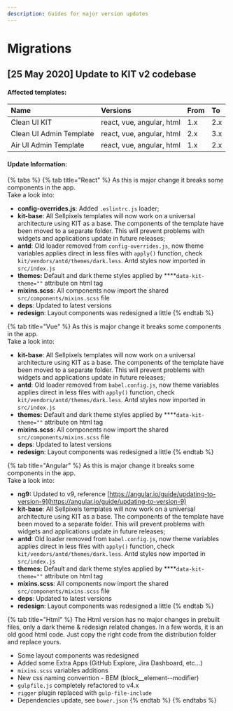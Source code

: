 ```yaml
---
description: Guides for major version updates
---
```


# Migrations

## \[25 May 2020\] Update to KIT v2 codebase 

#### Affected templates:

| Name | Versions | From | To |
| :--- | :--- | :--- | :--- |
| Clean UI KIT | react, vue, angular, html | 1.x | 2.x |
| Clean UI Admin Template | react, vue, angular, html | 2.x | 3.x |
| Air UI Admin Template | react, vue, angular, html | 1.x | 2.x |

#### Update Information:

{% tabs %}
{% tab title="React" %}
As this is major change it breaks some components in the app.  
Take a look into:

* **config-overrides.js**: Added `.eslintrc.js` loader;
* **kit-base**: All Sellpixels templates will now work on a universal architecture using KIT as a base. The components of the template have been moved to a separate folder. This will prevent problems with widgets and applications update in future releases;
* **antd**: Old loader removed from `config-overrides.js`, now theme variables applies direct in less files with `apply()` function, check `kit/vendors/antd/themes/dark.less`. Antd styles now imported in `src/index.js`
* **themes:** Default and dark theme styles applied by ****`data-kit-theme=""` attribute on html tag
* **mixins.scss**: All components now import the shared `src/components/mixins.scss` file
* **deps**: Updated to latest versions
* **redesign**: Layout components was redesigned a little
{% endtab %}

{% tab title="Vue" %}
As this is major change it breaks some components in the app.  
Take a look into:

* **kit-base**: All Sellpixels templates will now work on a universal architecture using KIT as a base. The components of the template have been moved to a separate folder. This will prevent problems with widgets and applications update in future releases;
* **antd**: Old loader removed from `babel.config.js`, now theme variables applies direct in less files with `apply()` function, check `kit/vendors/antd/themes/dark.less`. Antd styles now imported in `src/index.js`
* **themes:** Default and dark theme styles applied by ****`data-kit-theme=""` attribute on html tag
* **mixins.scss**: All components now import the shared `src/components/mixins.scss` file
* **deps**: Updated to latest versions
* **redesign**: Layout components was redesigned a little
{% endtab %}

{% tab title="Angular" %}
As this is major change it breaks some components in the app.  
Take a look into:

* **ng9:** Updated to v9, reference [https://angular.io/guide/updating-to-version-9](https://angular.io/guide/updating-to-version-9)
* **kit-base**: All Sellpixels templates will now work on a universal architecture using KIT as a base. The components of the template have been moved to a separate folder. This will prevent problems with widgets and applications update in future releases;
* **antd**: Old loader removed from `babel.config.js`, now theme variables applies direct in less files with `apply()` function, check `kit/vendors/antd/themes/dark.less`. Antd styles now imported in `src/index.js`
* **themes:** Default and dark theme styles applied by ****`data-kit-theme=""` attribute on html tag
* **mixins.scss**: All components now import the shared `src/components/mixins.scss` file
* **deps**: Updated to latest versions
* **redesign**: Layout components was redesigned a little
{% endtab %}

{% tab title="Html" %}
The Html version has no major changes in prebuilt files, only a dark theme & redesign related changes. In a few words, it is an old good html code. Just copy the right code from the distribution folder and replace yours.

* Some layout components was redesigned
* Added some Extra Apps \(GitHub Explore, Jira Dashboard, etc...\)
* `mixins.scss` variables additions
* New css naming convention - BEM \(block\_\_element--modifier\)
* `gulpfile.js` completely refactored to v4.x
* `rigger` plugin replaced with `gulp-file-include`
* Dependencies update, see `bower.json`
{% endtab %}
{% endtabs %}



